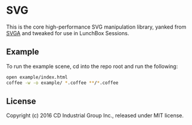 # SVG

This is the core high-performance SVG manipulation library, yanked from [SVGA](https://github.com/cdig/svga) and tweaked for use in LunchBox Sessions.

## Example

To run the example scene, cd into the repo root and run the following:

```bash
open example/index.html
coffee -w -o example/ *.coffee **/*.coffee
```

## License

Copyright (c) 2016 CD Industrial Group Inc., released under MIT license.

